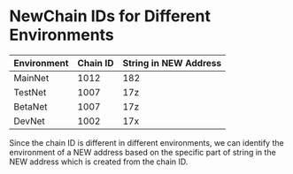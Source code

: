 # NewChain IDs for Different Environments

| Environment | Chain ID | String in NEW Address |
| --- | --- | --- |
| MainNet | 1012 | 182 |
| TestNet | 1007 | 17z |
| BetaNet | 1007 | 17z |
| DevNet | 1002 | 17x |

Since the chain ID is different in different environments, we can identify the environment of a NEW address based on the specific part of string in the NEW address which is created from the chain ID.
